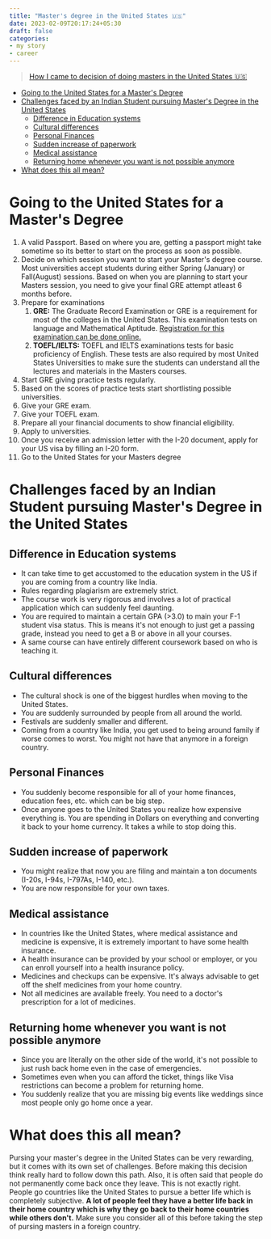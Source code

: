```yaml
---
title: "Master's degree in the United States 🇺🇸"
date: 2023-02-09T20:17:24+05:30
draft: false
categories:
- my story
- career
---
```


> [How I came to decision of doing masters in the United States 🇺🇸](/samyak/shaping-career/)

<!-- TOC -->
* [Going to the United States for a Master's Degree](#going-to-the-united-states-for-a-masters-degree)
* [Challenges faced by an Indian Student pursuing Master's Degree in the United States](#challenges-faced-by-an-indian-student-pursuing-masters-degree-in-the-united-states)
  * [Difference in Education systems](#difference-in-education-systems)
  * [Cultural differences](#cultural-differences)
  * [Personal Finances](#personal-finances)
  * [Sudden increase of paperwork](#sudden-increase-of-paperwork)
  * [Medical assistance](#medical-assistance)
  * [Returning home whenever you want is not possible anymore](#returning-home-whenever-you-want-is-not-possible-anymore)
* [What does this all mean?](#what-does-this-all-mean)
<!-- TOC -->

# Going to the United States for a Master's Degree
1. A valid Passport. Based on where you are, getting a passport might take sometime so its better to start on the process as soon as possible.  
2. Decide on which session you want to start your Master's degree course. Most universities accept students during either Spring (January) or Fall(August) sessions. Based on when you are planning to start your Masters session, you need to give your final GRE attempt atleast 6 months before. 
3. Prepare for examinations
   1. **GRE:** The Graduate Record Examination or GRE is a requirement for most of the colleges in the United States. This examination tests on language and Mathematical Aptitude. [Registration for this examination can be done online.](https://www.ets.org/gre/test-takers/general-test/register.html)
   2. **TOEFL/IELTS:** TOEFL and IELTS examinations tests for basic proficiency of English. These tests are also required by most United States Universities to make sure the students can understand all the lectures and materials in the Masters courses.
4. Start GRE giving practice tests regularly.
5. Based on the scores of practice tests start shortlisting possible universities.
6. Give your GRE exam.
7. Give your TOEFL exam.
8. Prepare all your financial documents to show financial eligibility.
9. Apply to universities.
10. Once you receive an admission letter with the I-20 document, apply for your US visa by filling an I-20 form.
11. Go to the United States for your Masters degree

# Challenges faced by an Indian Student pursuing Master's Degree in the United States

## Difference in Education systems
* It can take time to get accustomed to the education system in the US if you are coming from a country like India.
* Rules regarding plagiarism are extremely strict.
* The course work is very rigorous and involves a lot of practical application which can suddenly feel daunting.
* You are required to maintain a certain GPA (>3.0) to main your F-1 student visa status. This is means it's not enough to just get a passing grade, instead you need to get a B or above in all your courses.
* A same course can have entirely different coursework based on who is teaching it.

## Cultural differences
* The cultural shock is one of the biggest hurdles when moving to the United States. 
* You are suddenly surrounded by people from all around the world.
* Festivals are suddenly smaller and different.
* Coming from a country like India, you get used to being around family if worse comes to worst. You might not have that anymore in a foreign country.

## Personal Finances
* You suddenly become responsible for all of your home finances, education fees, etc. which can be big step.
* Once anyone goes to the United States you realize how expensive everything is. You are spending in Dollars on everything and converting it back to your home currency. It takes a while to stop doing this.

## Sudden increase of paperwork
* You might realize that now you are filing and maintain a ton documents (I-20s, I-94s, I-797As, I-140, etc.).
* You are now responsible for your own taxes.

## Medical assistance
* In countries like the United States, where medical assistance and medicine is expensive, it is extremely important to have some health insurance.
* A health insurance can be provided by your school or employer, or you can enroll yourself into a health insurance policy.
* Medicines and checkups can be expensive. It's always advisable to get off the shelf medicines from your home country.
* Not all medicines are available freely. You need to a doctor's prescription for a lot of medicines.

## Returning home whenever you want is not possible anymore
* Since you are literally on the other side of the world, it's not possible to just rush back home even in the case of emergencies.
* Sometimes even when you can afford the ticket, things like Visa restrictions can become a problem for returning home.
* You suddenly realize that you are missing big events like weddings since most people only go home once a year.

# What does this all mean?
Pursing your master's degree in the United States can be very rewarding, but it comes with its own set of challenges. Before making this decision think really hard to follow down this path. 
Also, it is often said that people do not permanently come back once they leave. This is not exactly right. People go countries like the United States to pursue a better life which is completely subjective. **A lot of people feel they have a better life back in their home country which is why they go back to their home countries while others don't.**
Make sure you consider all of this before taking the step of pursing masters in a foreign country. 
